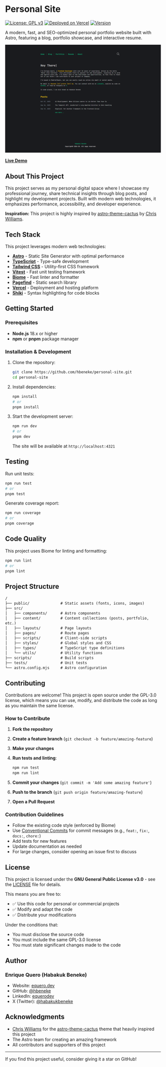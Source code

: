 # Personal Site

[![License: GPL v3](https://img.shields.io/badge/License-GPLv3-blue.svg)](https://www.gnu.org/licenses/gpl-3.0)
[![Deployed on Vercel](https://img.shields.io/badge/Deployed%20on-Vercel-000000?logo=vercel&logoColor=white)](https://equero.dev)
[![Version](https://img.shields.io/badge/version-1.0.0-green.svg)](https://github.com/hbeneke/personal-site)

A modern, fast, and SEO-optimized personal portfolio website built with Astro, featuring a blog, portfolio showcase, and interactive resume.

![Screenshot](./public/screenshot.png)

**[Live Demo](https://equero.dev)**

## About This Project

This project serves as my personal digital space where I showcase my professional journey, share technical insights through blog posts, and highlight my development projects. Built with modern web technologies, it emphasizes performance, accessibility, and developer experience.

**Inspiration:** This project is highly inspired by [astro-theme-cactus](https://github.com/chrismwilliams/astro-theme-cactus) by [Chris Williams](https://github.com/chrismwilliams).

## Tech Stack

This project leverages modern web technologies:

- **[Astro](https://astro.build/)** - Static Site Generator with optimal performance
- **[TypeScript](https://www.typescriptlang.org/)** - Type-safe development
- **[Tailwind CSS](https://tailwindcss.com/)** - Utility-first CSS framework
- **[Vitest](https://vitest.dev/)** - Fast unit testing framework
- **[Biome](https://biomejs.dev/)** - Fast linter and formatter
- **[Pagefind](https://pagefind.app/)** - Static search library
- **[Vercel](https://vercel.com/)** - Deployment and hosting platform
- **[Shiki](https://shiki.matsu.io/)** - Syntax highlighting for code blocks

## Getting Started

### Prerequisites

- **Node.js** 18.x or higher
- **npm** or **pnpm** package manager

### Installation & Development

1. Clone the repository:

   ```bash
   git clone https://github.com/hbeneke/personal-site.git
   cd personal-site
   ```

1. Install dependencies:

   ```bash
   npm install
   # or
   pnpm install
   ```

1. Start the development server:

   ```bash
   npm run dev
   # or
   pnpm dev
   ```

   The site will be available at `http://localhost:4321`

## Testing

Run unit tests:

```bash
npm run test
# or
pnpm test
```

Generate coverage report:

```bash
npm run coverage
# or
pnpm coverage
```

## Code Quality

This project uses Biome for linting and formatting:

```bash
npm run lint
# or
pnpm lint
```

## Project Structure

```text
/
├── public/              # Static assets (fonts, icons, images)
├── src/
│   ├── components/      # Astro components
│   ├── content/         # Content collections (posts, portfolio, etc.)
│   ├── layouts/         # Page layouts
│   ├── pages/           # Route pages
│   ├── scripts/         # Client-side scripts
│   ├── styles/          # Global styles and CSS
│   ├── types/           # TypeScript type definitions
│   └── utils/           # Utility functions
├── scripts/             # Build scripts
├── tests/               # Unit tests
└── astro.config.mjs     # Astro configuration
```

## Contributing

Contributions are welcome! This project is open source under the GPL-3.0 license, which means you can use, modify, and distribute the code as long as you maintain the same license.

### How to Contribute

1. **Fork the repository**
2. **Create a feature branch** (`git checkout -b feature/amazing-feature`)
3. **Make your changes**
4. **Run tests and linting**:

   ```bash
   npm run test
   npm run lint
   ```

5. **Commit your changes** (`git commit -m 'Add some amazing feature'`)
6. **Push to the branch** (`git push origin feature/amazing-feature`)
7. **Open a Pull Request**

### Contribution Guidelines

- Follow the existing code style (enforced by Biome)
- Use [Conventional Commits](https://www.conventionalcommits.org/) for commit messages (e.g., `feat:`, `fix:`, `docs:`, `chore:`)
- Add tests for new features
- Update documentation as needed
- For large changes, consider opening an issue first to discuss

## License

This project is licensed under the **GNU General Public License v3.0** - see the [LICENSE](./LICENSE) file for details.

This means you are free to:

- ✅ Use this code for personal or commercial projects
- ✅ Modify and adapt the code
- ✅ Distribute your modifications

Under the conditions that:

- You must disclose the source code
- You must include the same GPL-3.0 license
- You must state significant changes made to the code

## Author

### Enrique Quero (Habakuk Beneke)

- Website: [equero.dev](https://equero.dev)
- GitHub: [@hbeneke](https://github.com/hbeneke)
- LinkedIn: [equerodev](https://www.linkedin.com/in/equerodev/)
- X (Twitter): [@habakukbeneke](https://x.com/habakukbeneke)

## Acknowledgments

- [Chris Williams](https://github.com/chrismwilliams) for the [astro-theme-cactus](https://github.com/chrismwilliams/astro-theme-cactus) theme that heavily inspired this project
- The Astro team for creating an amazing framework
- All contributors and supporters of this project

---

If you find this project useful, consider giving it a star on GitHub!
